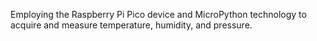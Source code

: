 Employing the Raspberry Pi Pico device and MicroPython technology to acquire and measure temperature, humidity, and pressure.
